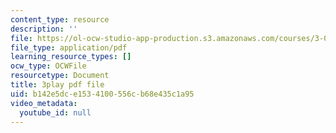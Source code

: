 ```yaml
---
content_type: resource
description: ''
file: https://ol-ocw-studio-app-production.s3.amazonaws.com/courses/3-091-introduction-to-solid-state-chemistry-fall-2018/b142e5dce1534100556cb68e435c1a95_BbascVoYf_E.pdf
file_type: application/pdf
learning_resource_types: []
ocw_type: OCWFile
resourcetype: Document
title: 3play pdf file
uid: b142e5dc-e153-4100-556c-b68e435c1a95
video_metadata:
  youtube_id: null
---
```

